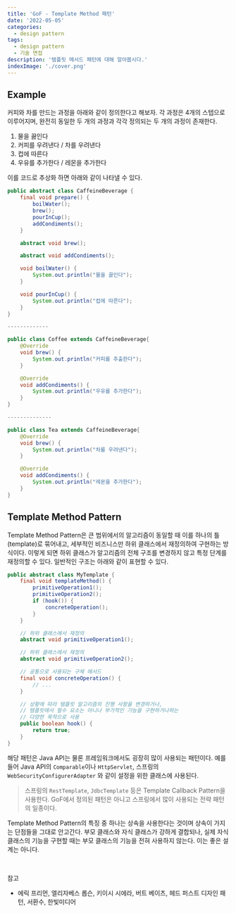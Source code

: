 ```yaml
---
title: 'GoF - Template Method 패턴'
date: '2022-05-05'
categories:
  - design pattern
tags:
  - design pattern
  - 기술 면접
description: '템플릿 메서드 패턴에 대해 알아봅시다.'
indexImage: './cover.png'
---
```


## Example  

커피와 차를 만드는 과정을 아래와 같이 정의한다고 해보자. 
각 과정은 4개의 스텝으로 이루어지며, 
완전히 동일한 두 개의 과정과 각각 정의되는 두 개의 과정이 존재한다. 

1. 물을 끓인다
2. 커피를 우려낸다 / 차를 우려낸다
3. 컵에 따른다
4. 우유를 추가한다 / 레몬을 추가한다

이를 코드로 추상화 하면 아래와 같이 나타낼 수 있다. 

``` java
public abstract class CaffeineBeverage {
	final void prepare() {
		boilWater();
		brew();
		pourInCup();
		addCondiments();
	}

	abstract void brew();

	abstract void addCondiments();

	void boilWater() {
		System.out.println("물을 끓인다");
	}

	void pourInCup() {
		System.out.println("컵에 따른다");
	}
}

-------------

public class Coffee extends CaffeineBeverage{
	@Override
	void brew() {
		System.out.println("커피를 추출한다");
	}

	@Override
	void addCondiments() {
		System.out.println("우유를 추가한다");
	}
}

--------------

public class Tea extends CaffeineBeverage{
	@Override
	void brew() {
		System.out.println("차를 우려낸다");
	}

	@Override
	void addCondiments() {
		System.out.println("레몬을 추가한다");
	}
}
```

## Template Method Pattern  

Template Method Pattern은 큰 범위에서의 알고리즘이 동일할 때 이를 하나의 틀(template)로 묶어내고, 세부적인 비즈니스만 하위 클래스에서 재정의하여 구현하는 방식이다. 이렇게 되면 하위 클래스가 알고리즘의 전체 구조를 변경하지 않고 특정 단계를 재정의할 수 있다. 일반적인 구조는 아래와 같이 표현할 수 있다. 

``` java
public abstract class MyTemplate {
	final void templateMethod() {
		primitiveOperation1();
		primitiveOperation2();
		if (hook()) {
			concreteOperation();
		}
	}

	// 하위 클래스에서 재정의
	abstract void primitiveOperation1();

	// 하위 클래스에서 재정의
	abstract void primitiveOperation2();

	// 공통으로 사용되는 구체 메서드
	final void concreteOperation() {
		// ...
	}

	// 상황에 따라 템플릿 알고리즘의 진행 사항을 변경하거나,
	// 템플릿에서 필수 요소는 아니나 부가적인 기능을 구현하거나하는
	// 다양한 목적으로 사용
	public boolean hook() {
		return true;
	}
}
```

해당 패턴은 Java API는 물론 프레임워크에서도 굉장히 많이 사용되는 패턴이다. 
예를 들어 Java API의 ```Comparable```이나 ```HttpServlet```, 스프링의 ```WebSecurityConfigurerAdapter``` 와 같이 설정을 위한 클래스에 사용된다. 

> 스프링의 ```RestTemplate```, ```JdbcTemplate``` 등은 Template Callback Pattern을 사용한다. GoF에서 정의된 패턴은 아니고 스프링에서 많이 사용되는 전략 패턴의 일종이다. 

Template Method Pattern의 특징 중 하나는 상속을 사용한다는 것이며 상속이 가지는 단점들을 그대로 안고간다. 
부모 클래스와 자식 클래스가 강하게 결합되나, 실제 자식 클래스의 기능을 구현할 때는 부모 클래스의 기능을 전혀 사용하지 않는다. 이는 좋은 설계는 아니다. 

<br/>

참고
- 에릭 프리먼, 엘리자베스 롭슨, 키이시 시에라, 버트 베이츠, 헤드 퍼스트 디자인 패턴, 서환수, 한빛미디어